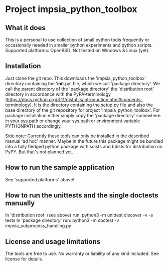 # Project impsia_python_toolbox

## What it does ##
This is a personal to use collection of small python tools frequently or occasionally needed in smaller python experiments and python scripts.
Supported platforms: OpenBSD. Not tested on Windows & Linux (yet).

## Installation ##
Just clone the git repo. This downloads the 'impsia_python_toolbox' directory containing the '__init__.py' file, which we call 'package directory'. We call the parent directory of the 'package directory' the 'distribution root' directory in accordance with the PyPA-terminology (https://docs.python.org/3.11/distutils/introduction.html#concepts-terminology). It is the directory containing the setup.py file and also the base directory of the git repository for project 'impsia_python_toolbox'.
For package installation either simply copy the 'package directory' somewhere in your sys.path or change your sys.path or environment variable PYTHONPATH accordingly.

Side note: Currently these tools can only be installed in the described manual 'ad hoc' manner. Maybe in the future this package might be bundled into a fully fledged python package with sdists and bdists for distribution on PyPY. But that's not planned yet. 

## How to run the sample application ##
See 'supported platforms' above!

## How to run the unittests and the single doctests manually ##
In 'distribution root' (see above) run: python3 -m unittest discover -v -s tests
In 'package directory' run: python3 -m doctest -v impsia_subprocess_handling.py

## License and usage limitations ##
The tools are free to use. No warranty or liability of any kind included. See license for details.
